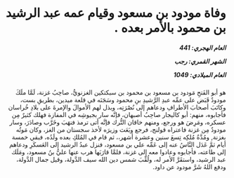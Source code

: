 <h1 dir="rtl">وفاة مودود بن مسعود وقيام عمه عبد الرشيد بن محمود بالأمر بعده .</h1>

<h5 dir="rtl">العام الهجري:  441

الشهر القمري: رجب

العام الميلادي: 1049</h5>

<p dir="rtl">هو أبو الفَتحِ مَودود بن مسعود بن محمود بن سبكتكين الغزنويُّ، صاحِبُ غزنة، لَمَّا ملَكَ مودودٌ قَبَض على عمِّه عبدِ الرَّشيدِ بنِ محمود وسَجَنَه في قلعة ميدين، بطريقِ بست، وكاتَبَ أصحابَ الأطرافِ ودعاهم إلى نُصْرَتِه، وبذل لهم الأموالَ والإمرةَ على بلادِ خُراسان فأجابوه، منهم: أبو كاليجار صاحِبُ أصبهان، فإنَّه سار بجيوشِه في المفازة فهلك كثيرٌ مِن عسكره، ومَرِضَ هو ورجع، ومنهم خاقان التُّرك فإنَّه أتى ترمذ فنهَبَ وخَرَّب وصادَرَ، وسار مودودٌ مِن غزنة فاعتراه قولنج، فرجع وبَعَث وزيرَه لأخذ سجستان من الغز، وكان مَوتُه بغزنة, ومُدَّةُ مُلكِه تِسعَ سنين وعشرة أشهر،، ثم قام في المُلكِ بعده ولَدُه، فبقي خمسة أيام ثمَّ عَدَل النَّاسُ عنه إلى عَمِّه علي بن مسعود، فنزل عبدُ الرشيد إلى العَسكَرِ ودعاهم إلى طاعته، فأجابوه وعادوا معه إلى غزنة، فلمَّا قارَبَها هرب عنها عليُّ بنُ مسعود، ومَلَك عبد الرشيد، واستقَرَّ الأمر له، ولُقِّبَ شمس دين الله سيف الدَّولة، وقيل جمال الدَّولة، ودفع اللهُ شَرَّ مودود عن داود.</p></br>
